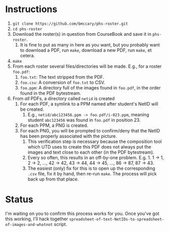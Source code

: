 
# Instructions

1. `git clone https://github.com/bmccary/phs-roster.git`
1. `cd phs-roster`
1. Download the roster(s) in question from CourseBook and save it in `phs-roster`. 
   1. It is fine to put as many in here as you want, but you probably want to download a PDF, run `make`, download a new PDF, run `make`, et cetera.
1. `make`
1. From each roster several files/directories will be made. E.g., for a roster `foo.pdf`:
   1. `foo.txt`: The text stripped from the PDF.
   1. `foo.csv`: A conversion of `foo.txt` to CSV.
   1. `foo.ppm`: A directory full of the images found in `foo.pdf`, in the order found in the PDF bytestream.
1. From *all* PDFs, a directory called `netid` is created
   1. For each PDF, a symlink to a PPM named after student's NetID will be created.
      1. E.g., `netid/abc123456.ppm -> foo.pdf/i-023.ppm`, meaning student `abc123456` was found in `foo.pdf` in position 23.
   1. For each PPM, a PNG is created.
   1. For each PNG, you will be prompted to confirm/deny that the NetID has been properly associated with the picture.
      1. This verification step is necessary because the composition tool which UTD uses to create this PDF does not always put the images and text close to each other (in the PDF bytestream). 
      1. Every so often, this results in an off-by-one problem. E.g.  1. 1 -> 1, 2 -> 2, ..., 42 -> 42, 43 -> 44, 44 -> 45, ..., 86 -> 87, 87 -> 43.
      1. The easiest (only) fix for this is to open up the corresponding `.csv` file, fix it by hand, then re-run `make`. The process will pick back up from that place.

# Status

I'm waiting on you to confirm this process works for you. Once you've got this working, I'll hack together `spreadsheet-of-text-NetIDs-to-spreadsheet-of-images-and-whatnot` script.

